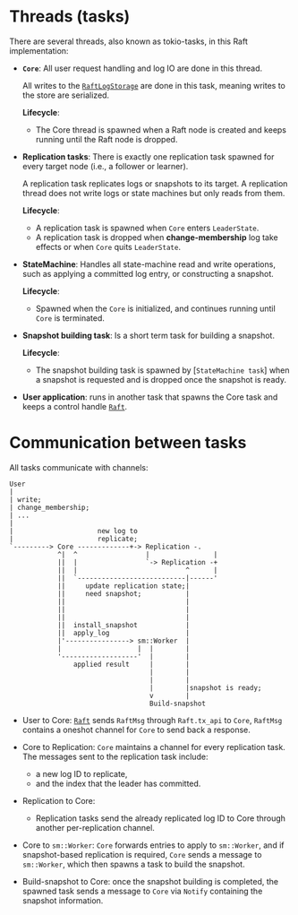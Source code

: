 # Threads (tasks)

There are several threads, also known as tokio-tasks, in this Raft implementation:

-   **`Core`**:
    All user request handling and log IO are done in this thread.

    All writes to the [`RaftLogStorage`] are done in this task, meaning writes
    to the store are serialized.

    **Lifecycle**:
    - The Core thread is spawned when a Raft node is created and keeps
      running until the Raft node is dropped.


-   **Replication tasks**:
    There is exactly one replication task spawned for every target node
    (i.e., a follower or learner).

    A replication task replicates logs or snapshots to its target. A replication
    thread does not write logs or state machines but only reads from them.

    **Lifecycle**:
      - A replication task is spawned when `Core` enters `LeaderState`.
      - A replication task is dropped when **change-membership** log take effects or when `Core` quits `LeaderState`.


-   **StateMachine**:
    Handles all state-machine read and write operations, such as applying a committed log
    entry, or constructing a snapshot.

    **Lifecycle**:
    - Spawned when the `Core` is initialized, and continues running until
      `Core` is terminated.


-   **Snapshot building task**:
    Is a short term task for building a snapshot.

    **Lifecycle**:
      - The snapshot building task is spawned by [`StateMachine task`] when a
        snapshot is requested and is dropped once the snapshot is ready.


-   **User application**:
    runs in another task that spawns the Core task and keeps a control
    handle [`Raft`].


# Communication between tasks

All tasks communicate with channels:

```text
User
|
| write;
| change_membership;
| ...
|
|                     new log to
|                     replicate;
`---------> Core -------------+-> Replication -.
            ^|  ^                 |                |
            ||  |                 `-> Replication -+
            ||  |                           ^      |
            ||  `---------------------------|------'
            ||     update replication state;|
            ||     need snapshot;           |
            ||                              |
            ||                              |
            ||                              |
            ||  install_snapshot            |
            ||  apply_log                   |
            |'----------------> sm::Worker  |
            |                   |  |        |
            '-------------------'  |        |
                applied result     |        |
                                   |        |
                                   |        |
                                   |        |snapshot is ready;
                                   v        |
                                   Build-snapshot

```

- User to Core: [`Raft`] sends `RaftMsg` through `Raft.tx_api` to `Core`,
  `RaftMsg` contains a oneshot channel for `Core` to send back a response.

- Core to Replication: `Core` maintains a channel for every replication
  task.
  The messages sent to the replication task include:
    - a new log ID to replicate,
    - and the index that the leader has committed.

- Replication to Core:

    - Replication tasks send the already replicated log ID
      to Core through another per-replication channel.

- Core to `sm::Worker`: `Core` forwards entries to apply to
  `sm::Worker`, and if snapshot-based replication is required, `Core`
  sends a message to `sm::Worker`, which then spawns a task to build
  the snapshot.

- Build-snapshot to Core: once the snapshot building is completed, the spawned
  task sends a message to `Core` via `Notify` containing the snapshot information.

[`Raft`]:              `crate::raft::Raft`
[`ReplicationHandle`]: `crate::replication::ReplicationHandle`
[`ReplicationCore`]:   `crate::replication::ReplicationCore`
[`client_write`]:      `crate::raft::Raft::client_write`
[`RaftLogStorage`]:    `crate::storage::RaftLogStorage`
[`RaftStateMachine`]:  `crate::storage::RaftStateMachine`
[`Adapter`]:           `crate::storage::Adapter`
[`RaftNetwork`]:       `crate::network::RaftNetwork`
[`append_entries`]:    `crate::network::Network::append_entries`
[`VoteRequest`]:       `crate::raft::VoteRequest`

[//]: # (private items)
[//]: # ([`Core`]:          `crate::core::Core`)
[//]: # ([`RaftMsg`]:           `crate::raft::RaftMsg`)
[//]: # ([`Notify`]:            `crate::core::notify::Notify`)
[//]: # ([`sm::Worker`]:        `crate::core::sm::Worker`)
